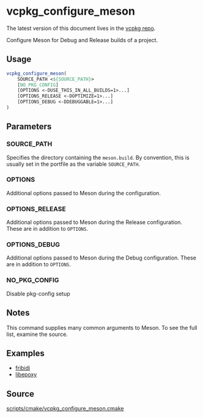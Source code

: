 # vcpkg_configure_meson

The latest version of this document lives in the [vcpkg repo](https://github.com/Microsoft/vcpkg/blob/master/docs/maintainers/vcpkg_configure_meson.md).

Configure Meson for Debug and Release builds of a project.

## Usage
```cmake
vcpkg_configure_meson(
    SOURCE_PATH <${SOURCE_PATH}>
    [NO_PKG_CONFIG]
    [OPTIONS <-DUSE_THIS_IN_ALL_BUILDS=1>...]
    [OPTIONS_RELEASE <-DOPTIMIZE=1>...]
    [OPTIONS_DEBUG <-DDEBUGGABLE=1>...]
)
```

## Parameters
### SOURCE_PATH
Specifies the directory containing the `meson.build`.
By convention, this is usually set in the portfile as the variable `SOURCE_PATH`.

### OPTIONS
Additional options passed to Meson during the configuration.

### OPTIONS_RELEASE
Additional options passed to Meson during the Release configuration. These are in addition to `OPTIONS`.

### OPTIONS_DEBUG
Additional options passed to Meson during the Debug configuration. These are in addition to `OPTIONS`.

### NO_PKG_CONFIG
Disable pkg-config setup 

## Notes
This command supplies many common arguments to Meson. To see the full list, examine the source.

## Examples

* [fribidi](https://github.com/Microsoft/vcpkg/blob/master/ports/fribidi/portfile.cmake)
* [libepoxy](https://github.com/Microsoft/vcpkg/blob/master/ports/libepoxy/portfile.cmake)

## Source
[scripts/cmake/vcpkg\_configure\_meson.cmake](https://github.com/Microsoft/vcpkg/blob/master/scripts/cmake/vcpkg_configure_meson.cmake)
